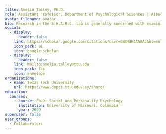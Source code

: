 ```yaml
---
title: Amelia Talley, Ph.D.
role: Assistant Professor, Department of Psychological Sciences | Associate Dean for Diversity, Equity, & Inclusion
avatar_filename: avatar
bio: Research in the S.H.A.R.C. lab is generally concerned with examining how threats to one's self-concept and stigmatization influence self-regulation strategies and, in turn, the affective and physical health of marginalized group members. 
social:
  - display:
      header: false
    link: https://scholar.google.com/citations?user=BZBMdh4AAAAJ&hl=en
    icon_pack: ai
    icon: google-scholar
  - display:
      header: false
    link: mailto:amelia.talley@ttu.edu 
    icon_pack: fas
    icon: envelope
organizations:
  - name: Texas Tech University
    url: https://www.depts.ttu.edu/psy/sharc/
education:
  courses:
    - course: Ph.D. Social and Personality Psychology
      institution: University of Missouri, Columbia
      year: 2009
superuser: false
user_groups:
  - Collaborators
---
```


